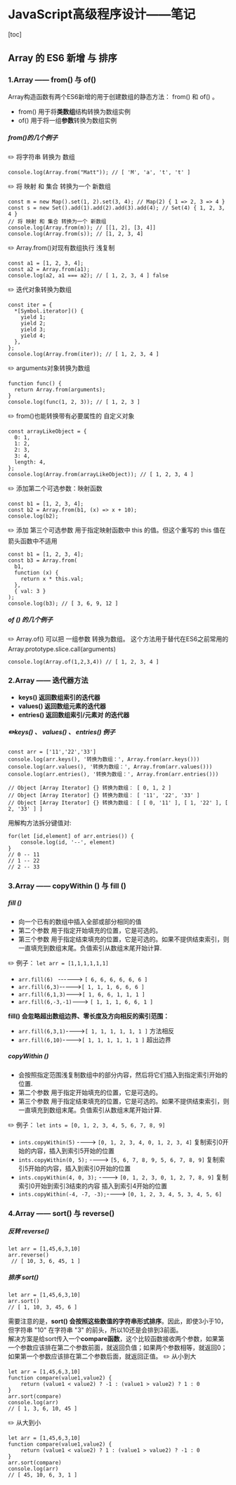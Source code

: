 # JavaScript高级程序设计——笔记
[toc]
## Array 的 ES6 新增 与 排序
### 1.Array —— from() 与 of() 
Array构造函数有两个ES6新增的用于创建数组的静态方法：
from() 和 of() 。
+ from() 用于将**类数组**结构转换为数组实例
+ of() 用于将一组**参数**转换为数组实例
##### from()的几个例子
:pencil2: 将字符串 转换为 数组
```
console.log(Array.from("Matt")); // [ 'M', 'a', 't', 't' ]
```
:pencil2: 将 映射 和 集合 转换为一个 新数组
```
const m = new Map().set(1, 2).set(3, 4); // Map(2) { 1 => 2, 3 => 4 }
const s = new Set().add(1).add(2).add(3).add(4); // Set(4) { 1, 2, 3, 4 }
// 将 映射 和 集合 转换为一个 新数组
console.log(Array.from(m)); // [[1, 2], [3, 4]]
console.log(Array.from(s)); // [1, 2, 3, 4]
```
:pencil2: Array.from()对现有数组执行 浅复制
```
const a1 = [1, 2, 3, 4];
const a2 = Array.from(a1);
console.log(a2, a1 === a2); // [ 1, 2, 3, 4 ] false
```
:pencil2: 迭代对象转换为数组
```
const iter = {
  *[Symbol.iterator]() {
    yield 1;
    yield 2;
    yield 3;
    yield 4;
  },
};
console.log(Array.from(iter)); // [ 1, 2, 3, 4 ]
```
:pencil2: arguments对象转换为数组
```
function func() {
  return Array.from(arguments);
}
console.log(func(1, 2, 3)); // [ 1, 2, 3 ]
```
:pencil2: from()也能转换带有必要属性的 自定义对象
```
const arrayLikeObject = {
  0: 1,
  1: 2,
  2: 3,
  3: 4,
  length: 4,
};
console.log(Array.from(arrayLikeObject)); // [ 1, 2, 3, 4 ]
```
:pencil2: 添加第二个可选参数：映射函数
```
const b1 = [1, 2, 3, 4];
const b2 = Array.from(b1, (x) => x + 10);
console.log(b2);
```
:pencil2: 添加 第三个可选参数
用于指定映射函数中 this 的值。但这个重写的 this 值在箭头函数中不适用
```
const b1 = [1, 2, 3, 4];
const b3 = Array.from(
  b1,
  function (x) {
    return x * this.val;
  },
  { val: 3 }
);
console.log(b3); // [ 3, 6, 9, 12 ]
```

##### of () 的几个例子
:pencil2: Array.of() 可以把 一组参数 转换为数组。
这个方法用于替代在ES6之前常用的 Array.prototype.slice.call(arguments) 
```
console.log(Array.of(1,2,3,4)) // [ 1, 2, 3, 4 ]
```

### 2.Array —— 迭代器方法
+ **keys() 返回数组索引的迭代器**
+ **values() 返回数组元素的迭代器**
+ **entries() 返回数组索引/元素对 的迭代器**

 ##### :pencil2:keys() 、 values() 、 entries() 例子
```
const arr = ['11','22','33']
console.log(arr.keys(), '转换为数组：', Array.from(arr.keys()))
console.log(arr.values(), '转换为数组：', Array.from(arr.values()))
console.log(arr.entries(), '转换为数组：', Array.from(arr.entries()))

// Object [Array Iterator] {} 转换为数组： [ 0, 1, 2 ]
// Object [Array Iterator] {} 转换为数组： [ '11', '22', '33' ]
// Object [Array Iterator] {} 转换为数组： [ [ 0, '11' ], [ 1, '22' ], [ 2, '33' ] ]
```
 用解构方法拆分键值对:
```
for(let [id,element] of arr.entries()) {
    console.log(id, '--', element)
}
// 0 -- 11
// 1 -- 22
// 2 -- 33
```
### 3.Array —— copyWithin () 与 fill ()
##### fill () 
   + 向一个已有的数组中插入全部或部分相同的值
   + 第二个参数 用于指定开始填充的位置，它是可选的。
   + 第三个参数 用于指定结束填充的位置，它是可选的。如果不提供结束索引，则一直填充到数组末尾。负值索引从数组末尾开始计算.

:pencil2: 例子：
  ```let arr = [1,1,1,1,1,1]``` 
   + ```arr.fill(6) ```  ------> ```[ 6, 6, 6, 6, 6, 6 ]```
   + ```arr.fill(6,3)```----->```[ 1, 1, 1, 6, 6, 6 ]```
   + ```arr.fill(6,1,3)```--->```[ 1, 6, 6, 1, 1, 1 ]```
   + ```arr.fill(6,-3,-1)```---> ```[ 1, 1, 1, 6, 6, 1 ]```

**fill() 会忽略超出数组边界、零长度及方向相反的索引范围：**
   + ```arr.fill(6,3,1)```---->```[ 1, 1, 1, 1, 1, 1 ]```  方法相反
   + ```arr.fill(6,10)```---->```[ 1, 1, 1, 1, 1, 1 ]```   超出边界

##### copyWithin ()
+ 会按照指定范围浅复制数组中的部分内容，然后将它们插入到指定索引开始的位置.
+ 第二个参数 用于指定开始填充的位置，它是可选的。
+ 第三个参数 用于指定结束填充的位置，它是可选的。如果不提供结束索引，则一直填充到数组末尾。负值索引从数组末尾开始计算.

:pencil2: 例子：
   ```let ints = [0, 1, 2, 3, 4, 5, 6, 7, 8, 9]```
   + ```ints.copyWithin(5)``` ----> ```[0, 1, 2, 3, 4, 0, 1, 2, 3, 4]```   复制索引0开始的内容，插入到索引5开始的位置
   + ```ints.copyWithin(0, 5);``` ----> ```[5, 6, 7, 8, 9, 5, 6, 7, 8, 9]```   复制索引5开始的内容，插入到索引0开始的位置  
   + ```ints.copyWithin(4, 0, 3);``` ----> ```[0, 1, 2, 3, 0, 1, 2, 7, 8, 9]```  复制索引0开始到索引3结束的内容 插入到索引4开始的位置
   + ```ints.copyWithin(-4, -7, -3);```----> ```[0, 1, 2, 3, 4, 5, 3, 4, 5, 6]```


### 4.Array —— sort() 与 reverse()
##### 反转 reverse()
```
let arr = [1,45,6,3,10]
arr.reverse()
 // [ 10, 3, 6, 45, 1 ]
```
##### 排序 sort()
```
let arr = [1,45,6,3,10]
arr.sort()  
// [ 1, 10, 3, 45, 6 ]
```
需要注意的是，**sort() 会按照这些数值的字符串形式排序**。因此，即使3小于10，但字符串 "10" 在字符串 "3" 的前头，所以10还是会排到3前面。  
解决方案是给sort传入一个**compare函数**，这个比较函数接收两个参数，如果第一个参数应该排在第二个参数前面，就返回负值；如果两个参数相等，就返回0；如果第一个参数应该排在第二个参数后面，就返回正值。
:pencil2: 从小到大
```
let arr = [1,45,6,3,10]
function compare(value1,value2) {
    return (value1 < value2) ? -1 : (value1 > value2) ? 1 : 0
}
arr.sort(compare)
console.log(arr) 
// [ 1, 3, 6, 10, 45 ]
```
:pencil2: 从大到小
```
let arr = [1,45,6,3,10]
function compare(value1,value2) {
    return (value1 < value2) ? 1 : (value1 > value2) ? -1 : 0
}
arr.sort(compare)
console.log(arr) 
// [ 45, 10, 6, 3, 1 ]
```